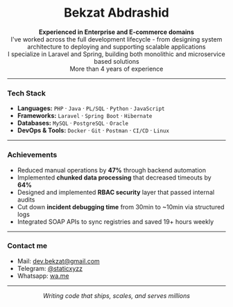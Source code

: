 <h1 align="center">Bekzat Abdrashid</h1>

<p align="center">
  <strong>Experienced in Enterprise and E-commerce domains</strong><br>
  I've worked across the full development lifecycle - from designing system architecture to deploying and supporting scalable applications<br>
  I specialize in Laravel and Spring, building both monolithic and microservice based solutions<br>
  More than 4 years of experience
</p>

---

### Tech Stack

- **Languages:** `PHP` · `Java` · `PL/SQL` · `Python` · `JavaScript`
- **Frameworks:** `Laravel` · `Spring Boot` · `Hibernate`
- **Databases:** `MySQL` · `PostgreSQL` · `Oracle`
- **DevOps & Tools:** `Docker` · `Git` · `Postman` · `CI/CD` · `Linux`

---

### Achievements 

- Reduced manual operations by **47%** through backend automation
- Implemented **chunked data processing** that decreased timeouts by **64%**
- Designed and implemented **RBAC security** layer that passed internal audits
- Cut down **incident debugging time** from 30min to ~10min via structured logs
- Integrated SOAP APIs to sync registries and saved 19+ hours weekly

---

### Contact me

- Mail: [dev.bekzat@gmail.com](mailto:dev.bekzat@gmail.com)   
- Telegram: [@staticxyzz](https://t.me/@staticxyzz)
- Whatsapp: [wa.me](https://wa.me/+77716544359) 

---

<p align="center">
  <em>Writing code that ships, scales, and serves millions</em>
</p>

